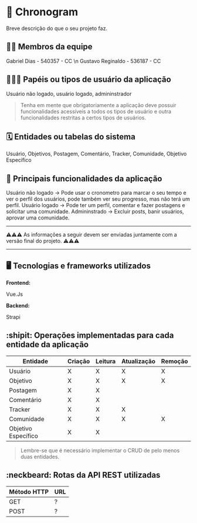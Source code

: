 # :checkered_flag: Chronogram

Breve descrição do que o seu projeto faz.

## :technologist: Membros da equipe

Gabriel Dias - 540357 - CC \n
Gustavo Reginaldo - 536187 - CC

## :people_holding_hands: Papéis ou tipos de usuário da aplicação

Usuário não logado, usuário logado, admininstrador

> Tenha em mente que obrigatoriamente a aplicação deve possuir funcionalidades acessíveis a todos os tipos de usuário e outra funcionalidades restritas a certos tipos de usuários.

## :spiral_calendar: Entidades ou tabelas do sistema

Usuário, Objetivos, Postagem, Comentário, Tracker, Comunidade, Objetivo Específico

## :triangular_flag_on_post:	 Principais funcionalidades da aplicação

Usuário não logado -> Pode usar o cronometro para marcar o seu tempo e ver o perfil dos usuários, pode também ver seu progresso, mas não terá um perfil.
Usuário logado -> Pode ter um perfil, comentar e fazer postagens e solicitar uma comunidade.
Admininstrado -> Excluir posts, banir usuários, aprovar uma comunidade. 


----

:warning::warning::warning: As informações a seguir devem ser enviadas juntamente com a versão final do projeto. :warning::warning::warning:


----

## :desktop_computer: Tecnologias e frameworks utilizados

**Frontend:**

Vue.Js

**Backend:**

 Strapi


## :shipit: Operações implementadas para cada entidade da aplicação


| Entidade| Criação | Leitura | Atualização | Remoção |
| --- | --- | --- | --- | --- |
| Usuário | X  | X | X | X |
| Objetivo | X | X | X | X |
| Postagem | X | X |  |  |
| Comentário | X | X |  |  |
| Tracker | X | X | X |  |
| Comunidade | X | X | X | X |
| Objetivo Específico | X | X |  |  |



> Lembre-se que é necessário implementar o CRUD de pelo menos duas entidades.

## :neckbeard: Rotas da API REST utilizadas

| Método HTTP | URL |
| --- | --- |
| GET | ? |
| POST | ? |
